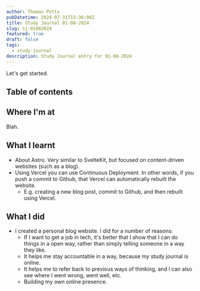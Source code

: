```yaml
---
author: Thomas Potts
pubDatetime: 2024-07-31T15:36:00Z
title: Study Journal 01-08-2024
slug: sj-01082024
featured: true
draft: false
tags:
  - study-journal
description: Study Journal entry for 01-08-2024
---
```


Let's get started.

## Table of contents

## Where I'm at

Blah.

## What I learnt

- About Astro. Very similar to SvelteKit, but focused on content-driven websites (such as a blog).
- Using Vercel you can use Continuous Deployment. In other words, if you push a commit to Github, that Vercel can automatically rebuilt the website.
  - E.g. creating a new blog post, commit to Github, and then rebuilt using Vercel.

## What I did

- I created a personal blog website. I did for a number of reasons:
  - If I want to get a job in tech, it's better that I show that I can do things in a open way, rather than simply telling someone in a way they like.
  - It helps me stay accountable in a way, because my study journal is online.
  - It helps me to refer back to previous ways of thinking, and I can also see where I went wrong, went well, etc.
  - Building my own online presence.
